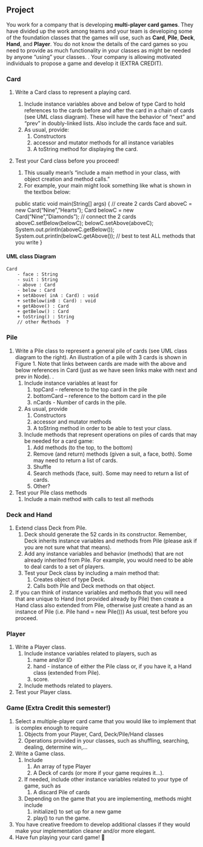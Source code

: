 ## Project

You work for a company that is developing **multi-player card games**.  They have divided up the work among teams and your team is developing some of the foundation classes that the games will use, such as **Card**, **Pile**, **Deck**, **Hand**, and **Player**.   You do not know the details of the card games so you need to provide as much functionality in your classes as might be needed by anyone “using” your classes. . Your company is allowing motivated individuals to propose a game and develop it (EXTRA CREDIT). 

### Card

1. Write a Card class to represent a playing card. 
    1. Include instance variables above and below of type Card to hold references 
    to the cards before and after the card in a chain of cards (see UML class 
    diagram). These will have the behavior of “next” and “prev” in doubly-linked 
    lists.  Also include the cards face and suit.
    2. As usual, provide:
        1. Constructors
        2. accessor and mutator methods for all instance variables
        3. A toString method for displaying the card.
2. Test your Card class before you proceed!  
    1. This usually mean’s “include a main method in your class, with 
    object creation and method calls.” 
    2. For example, your main might look something like what is shown in the 
    textbox below:  

    public static void main(String[] args) {
        // create 2 cards 
        Card aboveC = new Card(“Nine”,”Hearts”);
        Card belowC = new Card(“Nine”,”Diamonds”);
        // connect the 2 cards
        aboveC.setBelow(belowC);
        belowC.setAbove(aboveC);
        System.out.println(aboveC.getBelow());
        System.out.println(belowC.getAbove());
        // best to test ALL methods that you write
    }

#### UML class Diagram

    Card
        - face : String
        - suit : String
        - above : Card
        - below : Card
        + setAbove( inA : Card) : void
        + setBelow(inB : Card) : void
        + getAbove() : Card
        + getBelow() : Card
        + toString() : String
        // other Methods  ?

### Pile

1. Write a Pile class to represent a general pile of cards (see UML class diagram 
to the right).  An illustration of a pile with 3 cards is shown in Figure 1. Note 
that links between cards are made with the above and below references in 
Card (just as we have seen links make with next and prev in Node). . 
    1. Include instance variables at least for
        1. topCard – reference to the top card in the pile
        1. bottomCard – reference to the bottom card in the pile
        1. nCards - Number of cards in the pile.  
    1. As usual, provide
        1. Constructors
        1. accessor and mutator methods 
        1. A toString method in order to be able to test your class. 
    1. Include methods that represent operations on piles of 
cards that may be needed for a card game:
        1. Add methods (to the top, to the bottom)
        1. Remove (and return) methods (given a suit, a 
face, both). Some may need to return a list of 
cards. 
        1. Shuffle
        1. Search methods (face, suit). Some may need to 
return a list of cards. 
        1. Other?
1. Test your Pile class methods
    1. Include a main method with calls to test all methods

### Deck and Hand

1. Extend class Deck from Pile. 
    1. Deck should generate the 52 cards in its constructor.  Remember, Deck inherits instance variables and methods 
from Pile (please ask if you are not sure what that means). 
    1. Add any instance variables and behavior (methods) that are not already inherited from Pile. For example, you 
would need to be able to deal cards to a set of players. 
    1. Test your Deck class by including a main method that:
        1. Creates object of type Deck.
        1. Calls both Pile and Deck methods on that object.  
1. If you can think of instance variables and methods that you will need that are unique to Hand (not provided already by 
Pile) then create a Hand class also extended from Pile, otherwise just create a hand as an instance of Pile (i.e. Pile 
hand = new Pile()))  As usual, test before you proceed. 

### Player

1. Write a Player class. 
    1. Include instance variables related to players, such as
        1. name and/or ID
        1. hand - instance of either the Pile class or, if you have it, a Hand class (extended from Pile). 
        1. score.  
    1. Include methods related to players. 
1. Test your Player class.

### Game (Extra Credit this semester!)

1. Select a multiple-player card came that you would like to implement that is complex enough to require
    1. Objects from your Player, Card, Deck/Pile/Hand classes
    1. Operations provided in your classes, such as shuffling, searching, dealing, determine win,...
1. Write a Game class. 
    1. Include 
        1. An array of type Player 
        1. A Deck of cards (or more if your game requires it...).
    1. If needed, include other instance variables related to your type of game, such as
        1. A discard Pile of cards 
    1. Depending on the game that you are implementing, methods might include
        1. initialize() to set up for a new game
        1. play() to run the game. 
1. You have creative freedom to develop additional classes if they would make your implementation cleaner and/or 
more elegant.
1. Have fun playing your card game!  &#x1f642;